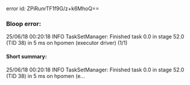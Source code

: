 error id: ZPiRunrTF1f9G/z+k6MhoQ==
### Bloop error:

25/06/18 00:20:18 INFO TaskSetManager: Finished task 0.0 in stage 52.0 (TID 38) in 5 ms on hpomen (executor driver) (1/1)
#### Short summary: 

25/06/18 00:20:18 INFO TaskSetManager: Finished task 0.0 in stage 52.0 (TID 38) in 5 ms on hpomen (e...